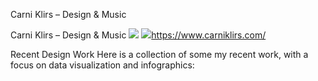 Carni Klirs – Design & Music

Carni Klirs – Design & Music
![](../_resources/a8573b6747e057a81fce9b447558047a.png)
![](../_resources/69e98c31cd75015faa7a7cd9dfd9909c.png)https://www.carniklirs.com/

Recent Design Work Here is a collection of some my recent work, with a focus on data visualization and infographics: